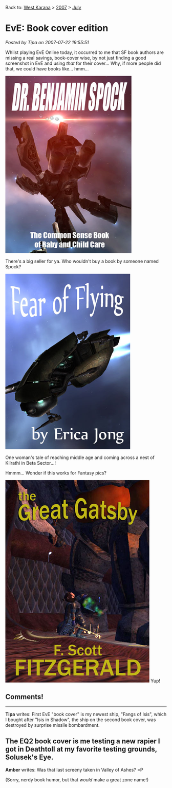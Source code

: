 Back to: [West Karana](/posts/westkarana.md) > [2007](/posts/2007/westkarana.md) > [July](./westkarana.md)
# EvE: Book cover edition

*Posted by Tipa on 2007-07-22 19:55:51*

Whilst playing EvE Online today, it occurred to me that SF book authors are missing a real savings, book-cover wise, by not just finding a good screenshot in EvE and using *that* for their cover... Why, if more people did that, we could have books like... hmm...

![childcare.jpg](../../../uploads/2007/07/childcare.jpg)

There's a big seller for ya. Who wouldn't buy a book by someone named Spock?

![fearofflying.jpg](../../../uploads/2007/07/fearofflying.jpg)

One woman's tale of reaching middle age and coming across a nest of Kilrathi in Beta Sector...!

Hmmm... Wonder if this works for Fantasy pics?

![alice2.jpg](../../../uploads/2007/07/alice2.jpg)
Yup!
## Comments!
---
**Tipa** writes: First EvE "book cover" is my newest ship, "Fangs of Isis", which I bought after "Isis in Shadow", the ship on the second book cover, was destroyed by surprise missile bombardment.

The EQ2 book cover is me testing a new rapier I got in Deathtoll at my favorite testing grounds, Solusek's Eye.
---
**Amber** writes: Was that last screeny taken in Valley of Ashes? =P

(Sorry, nerdy book humor, but that *would* make a great zone name!)
